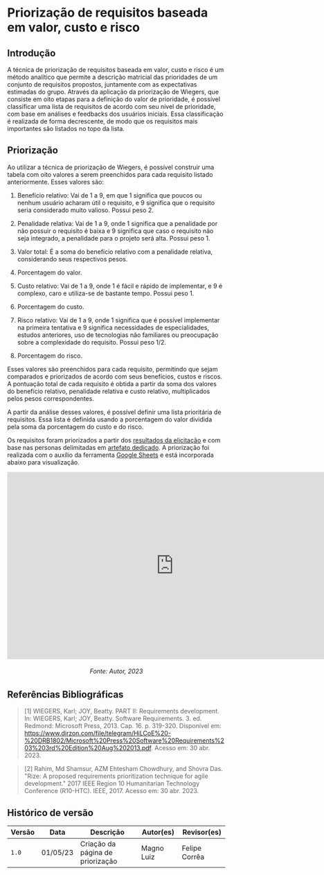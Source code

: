 # Priorização de requisitos baseada em valor, custo e risco

## Introdução

A técnica de priorização de requisitos baseada em valor, custo e risco é um método analítico que permite a descrição matricial das prioridades de um conjunto de requisitos propostos, juntamente com as expectativas estimadas do grupo. Através da aplicação da priorização de Wiegers, que consiste em oito etapas para a definição do valor de prioridade, é possível classificar uma lista de requisitos de acordo com seu nível de prioridade, com base em análises e feedbacks dos usuários iniciais. Essa classificação é realizada de forma decrescente, de modo que os requisitos mais importantes são listados no topo da lista.

## Priorização

Ao utilizar a técnica de priorização de Wiegers, é possível construir uma tabela com oito valores a serem preenchidos para cada requisito listado anteriormente. Esses valores são:

1. Benefício relativo: Vai de 1 a 9, em que 1 significa que poucos ou nenhum usuário acharam útil o requisito, e 9 significa que o requisito seria considerado muito valioso. Possui peso 2.

2. Penalidade relativa: Vai de 1 a 9, onde 1 significa que a penalidade por não possuir o requisito é baixa e 9 significa que caso o requisito não seja integrado, a penalidade para o projeto será alta. Possui peso 1.

3. Valor total: É a soma do benefício relativo com a penalidade relativa, considerando seus respectivos pesos.

4. Porcentagem do valor.

5. Custo relativo: Vai de 1 a 9, onde 1 é fácil e rápido de implementar, e 9 é complexo, caro e utiliza-se de bastante tempo. Possui peso 1.
6. Porcentagem do custo.
7. Risco relativo: Vai de 1 a 9, onde 1 significa que é possível implementar na primeira tentativa e 9 significa necessidades de especialidades, estudos anteriores, uso de tecnologias não familiares ou preocupação sobre a complexidade do requisito. Possui peso 1/2.
8. Porcentagem do risco.

Esses valores são preenchidos para cada requisito, permitindo que sejam comparados e priorizados de acordo com seus benefícios, custos e riscos. A pontuação total de cada requisito é obtida a partir da soma dos valores do benefício relativo, penalidade relativa e custo relativo, multiplicados pelos pesos correspondentes.

A partir da análise desses valores, é possível definir uma lista prioritária de requisitos. Essa lista é definida usando a porcentagem do valor dividida pela soma da porcentagem do custo e do risco.

Os requisitos foram priorizados a partir dos [resultados da elicitação](./resultadoElicitacao.md) e com base nas personas delimitadas em [artefato dedicado](./personas.md). A priorização foi realizada com o auxílio da ferramenta [Google Sheets](https://docs.google.com/spreadsheets/) e está incorporada abaixo para visualização.

<iframe src="https://docs.google.com/spreadsheets/d/1PorEBCcPz9i_tk9XD-WKhJhNfVXJF0ce6ArgmUq40lA/edit?usp=sharing" allowfullscreen width="768" height="432" frameborder="0"></iframe>

<h6 align = "center"> Fonte: Autor, 2023 </h6>





## Referências Bibliográficas

> [1] WIEGERS, Karl; JOY, Beatty. PART II: Requirements development. In: WIEGERS, Karl; JOY, Beatty. Software Requirements. 3. ed. Redmond: Microsoft Press, 2013. Cap. 16. p. 319-320. Disponível em: https://www.dirzon.com/file/telegram/HiLCoE%20-%20DRB1802/Microsoft%20Press%20Software%20Requirements%203%203rd%20Edition%20Aug%202013.pdf. Acesso em: 30 abr. 2023. 

> [2] Rahim, Md Shamsur, AZM Ehtesham Chowdhury, and Shovra Das. "Rize: A proposed requirements prioritization technique for agile development." 2017 IEEE Region 10 Humanitarian Technology Conference (R10-HTC). IEEE, 2017. Acesso em: 30 abr. 2023. 

## Histórico de versão

| Versão | Data     | Descrição                        | Autor(es)     | Revisor(es) |
| ------ | -------- | -------------------------------- | ------------- | ----------- |
| `1.0`  | 01/05/23 | Criação da página de priorização  | Magno Luiz | Felipe Corrêa |


